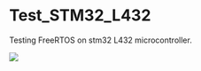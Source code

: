 # Test_STM32_L432
Testing FreeRTOS on stm32 L432 microcontroller.


<a href="http://teamcity.com/viewType.html?buildTypeId=TestStm32l432_Build&guest=1">
<img src="http://teamcity.com/app/rest/builds/buildType:(id:TestStm32l432_Build)/statusIcon"/>
</a>
